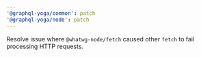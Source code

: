 ```yaml
---
'@graphql-yoga/common': patch
'@graphql-yoga/node': patch
---
```


Resolve issue where `@whatwg-node/fetch` caused other `fetch` to fail processing HTTP requests.
